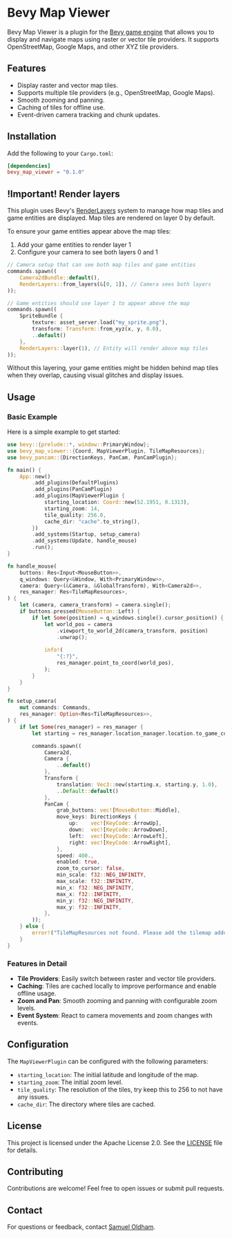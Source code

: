 # Bevy Map Viewer

Bevy Map Viewer is a plugin for the [Bevy game engine](https://bevyengine.org/) that allows you to display and navigate maps using raster or vector tile providers. It supports OpenStreetMap, Google Maps, and other XYZ tile providers.

## Features

- Display raster and vector map tiles.
- Supports multiple tile providers (e.g., OpenStreetMap, Google Maps).
- Smooth zooming and panning.
- Caching of tiles for offline use.
- Event-driven camera tracking and chunk updates.

## Installation

Add the following to your `Cargo.toml`:

```toml
[dependencies]
bevy_map_viewer = "0.1.0"
```
## !Important! Render layers 

This plugin uses Bevy's [RenderLayers](https://docs.rs/bevy/latest/bevy/render/view/struct.RenderLayers.html) system to manage how map tiles and game entities are displayed. Map tiles are rendered on layer 0 by default.

To ensure your game entities appear above the map tiles:

1. Add your game entities to render layer 1
2. Configure your camera to see both layers 0 and 1



```rust
// Camera setup that can see both map tiles and game entities
commands.spawn((
    Camera2dBundle::default(),
    RenderLayers::from_layers(&[0, 1]), // Camera sees both layers
));

// Game entities should use layer 1 to appear above the map
commands.spawn((
    SpriteBundle {
        texture: asset_server.load("my_sprite.png"),
        transform: Transform::from_xyz(x, y, 0.0),
        ..default()
    },
    RenderLayers::layer(1), // Entity will render above map tiles
));
```

Without this layering, your game entities might be hidden behind map tiles when they overlap, causing visual glitches and display issues.

## Usage

### Basic Example

Here is a simple example to get started:

```rust
use bevy::{prelude::*, window::PrimaryWindow};
use bevy_map_viewer::{Coord, MapViewerPlugin, TileMapResources};
use bevy_pancam::{DirectionKeys, PanCam, PanCamPlugin};

fn main() {
    App::new()
        .add_plugins(DefaultPlugins)
        .add_plugins(PanCamPlugin)
        .add_plugins(MapViewerPlugin { 
            starting_location: Coord::new(52.1951, 0.1313),
            starting_zoom: 14,
            tile_quality: 256.0,
            cache_dir: "cache".to_string(),
        })
        .add_systems(Startup, setup_camera)
        .add_systems(Update, handle_mouse)
        .run();
}

fn handle_mouse(
    buttons: Res<Input<MouseButton>>,
    q_windows: Query<&Window, With<PrimaryWindow>>,
    camera: Query<(&Camera, &GlobalTransform), With<Camera2d>>,
    res_manager: Res<TileMapResources>,
) {
    let (camera, camera_transform) = camera.single();
    if buttons.pressed(MouseButton::Left) {
        if let Some(position) = q_windows.single().cursor_position() {
            let world_pos = camera
                .viewport_to_world_2d(camera_transform, position)
                .unwrap();
            
            info!(
                "{:?}",
                res_manager.point_to_coord(world_pos),
            );
        }
    }
}

fn setup_camera(
    mut commands: Commands,
    res_manager: Option<Res<TileMapResources>>,
) {
    if let Some(res_manager) = res_manager {
        let starting = res_manager.location_manager.location.to_game_coords(res_manager.clone());

        commands.spawn((
            Camera2d,
            Camera {
                ..default()
            },
            Transform {
                translation: Vec3::new(starting.x, starting.y, 1.0),
                ..Default::default()
            },
            PanCam {
                grab_buttons: vec![MouseButton::Middle],
                move_keys: DirectionKeys {
                    up:    vec![KeyCode::ArrowUp],
                    down:  vec![KeyCode::ArrowDown],
                    left:  vec![KeyCode::ArrowLeft],
                    right: vec![KeyCode::ArrowRight],
                },
                speed: 400.,
                enabled: true,
                zoom_to_cursor: false,
                min_scale: f32::NEG_INFINITY,
                max_scale: f32::INFINITY,
                min_x: f32::NEG_INFINITY,
                max_x: f32::INFINITY,
                min_y: f32::NEG_INFINITY,
                max_y: f32::INFINITY,
            },
        ));
    } else {
        error!("TileMapResources not found. Please add the tilemap addon first.");
    }
}
```

### Features in Detail

- **Tile Providers**: Easily switch between raster and vector tile providers.
- **Caching**: Tiles are cached locally to improve performance and enable offline usage.
- **Zoom and Pan**: Smooth zooming and panning with configurable zoom levels.
- **Event System**: React to camera movements and zoom changes with events.

## Configuration

The `MapViewerPlugin` can be configured with the following parameters:

- `starting_location`: The initial latitude and longitude of the map.
- `starting_zoom`: The initial zoom level.
- `tile_quality`: The resolution of the tiles, try keep this to 256 to not have any issues.
- `cache_dir`: The directory where tiles are cached.

## License

This project is licensed under the Apache License 2.0. See the [LICENSE](LICENSE) file for details.

## Contributing

Contributions are welcome! Feel free to open issues or submit pull requests.

## Contact

For questions or feedback, contact [Samuel Oldham](mailto:so9010sami@gmail.com).
